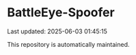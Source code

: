 # BattleEye-Spoofer

Last updated: 2025-06-03 01:45:15

This repository is automatically maintained.
